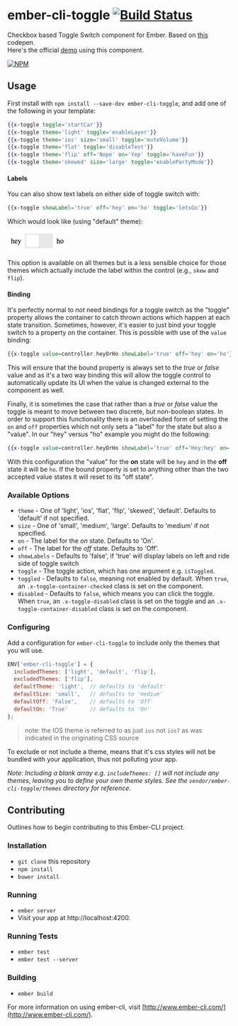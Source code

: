 # ember-cli-toggle [![Build Status][travis-badge]][travis-badge-url]

Checkbox based Toggle Switch component for Ember.
Based on [this](http://codepen.io/mallendeo/pen/eLIiG/) codepen.  
Here's the official [demo] using this component.

[![NPM][npm-badge]][npm-badge-url]

## Usage

First install with `npm install --save-dev ember-cli-toggle`, and add one of the following
in your template:

```hbs
{{x-toggle toggle='startCar'}}
{{x-toggle theme='light' toggle='enableLayer'}}
{{x-toggle theme='ios' size='small' toggle='muteVolume'}}
{{x-toggle theme='flat' toggle='disableTest'}}
{{x-toggle theme='flip' off='Nope' on='Yep' toggle='haveFun'}}
{{x-toggle theme='skewed' size='large' toggle='enablePartyMode'}}
```

#### Labels
You can also show text labels on either side of toggle switch with:
````hbs
{{x-toggle showLabel='true' off='hey' on='ho' toggle='letsGo'}}
````
Which would look like (using "default" theme):

![ ](vendor/ember-cli-toggle/example-images/show-labels.png)

This option is available on all themes but is a less sensible choice for those themes which actually
include the label within the control (e.g., `skew` and `flip`).

#### Binding ####

It's perfectly normal to *not* need bindings for a toggle switch as the "toggle" property allows the container to catch thrown actions
which happen at each state transition. Sometimes, however, it's easier to just bind your toggle switch to a property on the container. This is possible with use of the `value` binding:

````hbs
{{x-toggle value=controller.heyOrHo showLabel='true' off='hey' on='ho'}}
````

This will ensure that the bound property is always set to the *true* or *false* value and as it's a two way binding this will allow the toggle
control to automatically update its UI when the value is changed external to the component as well.

Finally, it is sometimes the case that rather than a *true* or *false* value the toggle is meant to move between two discrete, but non-boolean states.
In order to support this functionality there is an overloaded form of setting the `on` and `off` properties which not only sets a "label"
for the state but also a "value". In our "hey" versus "ho" example you might do the following:

````hbs
{{x-toggle value=controller.heyOrHo showLabel='true' off='Hey:hey' on='Ho:ho'}}
````

With this configuration the "value" for the **on** state will be `hey` and in the **off** state it will be `ho`. If the bound property
is set to anything other than the two accepted value states it will reset to its "off state".

### Available Options

* `theme` - One of 'light', 'ios', 'flat', 'flip', 'skewed', 'default'.
            Defaults to 'default' if not specified.
* `size` -  One of 'small', 'medium', 'large'.
            Defaults to 'medium' if not specified.
* `on` - The label for the *on* state. Defaults to 'On'.
* `off` - The label for the *off* state. Defaults to 'Off'.
* `showLabels` - Defaults to 'false', if 'true' will display labels on left and ride side of toggle switch
* `toggle` - The toggle action, which has one argument e.g. `isToggled`.
* `toggled` - Defaults to `false`, meaning not enabled by default. When `true`, an `.x-toggle-container-checked` class is set on the component.
* `disabled` - Defaults to `false`, which means you can click the toggle.
  When `true`, an `.x-toggle-disabled` class is set on the toggle and an `.x-toggle-container-disabled` class is set on the component.

### Configuring

Add a configuration for `ember-cli-toggle` to include only the themes that
you will use.

```js
ENV['ember-cli-toggle'] = {
  includedThemes: ['light', 'default', 'flip'],
  excludedThemes: ['flip'],
  defaultTheme: 'light',  // defaults to 'default'
  defaultSize: 'small',   // defaults to 'medium'
  defaultOff: 'False',    // defaults to 'Off'
  defaultOn: 'True'       // defaults to 'On'
};
```
> note: the IOS theme is referred to as just `ios` not `ios7` as was indicated in the originating CSS source

To exclude or not include a theme, means that it's css styles will not be bundled with
your application, thus not polluting your app.

_Note: Including a blank array e.g. `includeThemes: []` will not include any themes, leaving
you to define your own theme styles. See the `vendor/ember-cli-toggle/themes` directory
for reference._

## Contributing

Outlines how to begin contributing to this Ember-CLI project.

### Installation

* `git clone` this repository
* `npm install`
* `bower install`

### Running

* `ember server`
* Visit your app at http://localhost:4200.

### Running Tests

* `ember test`
* `ember test --server`

### Building

* `ember build`

For more information on using ember-cli, visit [http://www.ember-cli.com/](http://www.ember-cli.com/).

[npm-badge]: https://nodei.co/npm/ember-cli-toggle.png?downloads=true&stars=true
[npm-badge-url]: https://nodei.co/npm/ember-cli-toggle/
[travis-badge]: https://travis-ci.org/knownasilya/ember-cli-toggle.svg
[travis-badge-url]: https://travis-ci.org/knownasilya/ember-cli-toggle
[demo]: http://knownasilya.github.io/ember-cli-toggle/
